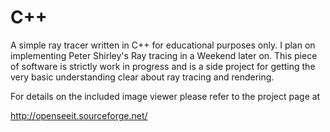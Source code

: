 # C++

A simple ray tracer written in C++ for educational purposes only. I plan on implementing Peter Shirley's Ray tracing in a Weekend later on. This piece of
software is strictly work in progress and is a side project for getting the very basic understanding clear about ray tracing and rendering.

For details on the included image viewer please refer to the project page at

http://openseeit.sourceforge.net/
